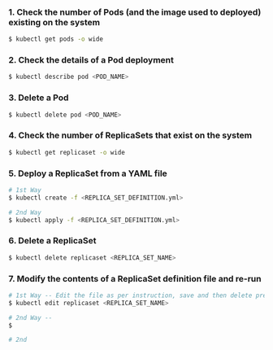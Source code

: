 ### 1. Check the number of Pods (and the image used to deployed) existing on the system

```bash
$ kubectl get pods -o wide
```

### 2. Check the details of a Pod deployment

```bash
$ kubectl describe pod <POD_NAME>
```

### 3. Delete a Pod

```bash
$ kubectl delete pod <POD_NAME>
```

### 4. Check the number of ReplicaSets that exist on the system

```bash
$ kubectl get replicaset -o wide
```

### 5. Deploy a ReplicaSet from a YAML file

```bash
# 1st Way
$ kubectl create -f <REPLICA_SET_DEFINITION.yml>

# 2nd Way
$ kubectl apply -f <REPLICA_SET_DEFINITION.yml>
```

### 6. Delete a ReplicaSet

```bash
$ kubectl delete replicaset <REPLICA_SET_NAME>
```

### 7. Modify the contents of a ReplicaSet definition file and re-run

```bash
# 1st Way -- Edit the file as per instruction, save and then delete previous Pods so new ones can created with new characteristics
$ kubectl edit replicaset <REPLICA_SET_NAME>

# 2nd Way --
$ 

# 2nd 
```
